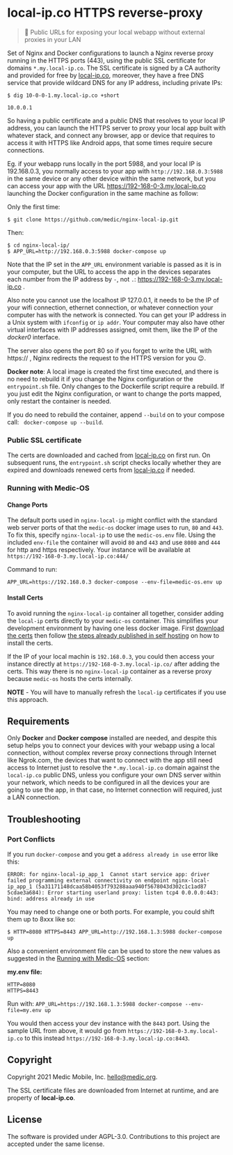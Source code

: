 local-ip.co HTTPS reverse-proxy
===============================

> 🚀 Public URLs for exposing your local webapp without
>    external proxies in your LAN

Set of Nginx and Docker configurations to launch a Nginx reverse proxy
running in the HTTPS ports (443), using the public SSL certificate for
domains `*.my.local-ip.co`. The SSL certificate is signed by a CA authority
and provided for free by [local-ip.co](http://local-ip.co/), moreover,
they have a free DNS service that provide wildcard DNS for any IP
address, including private IPs:

    $ dig 10-0-0-1.my.local-ip.co +short

    10.0.0.1

So having a public certificate and a public DNS that resolves to your
local IP address, you can launch the HTTPS server to proxy
your local app built with whatever stack, and connect any browser,
app or device that requires to access it with HTTPS like Android
apps, that some times require secure connections.

Eg. if your webapp runs locally in the port 5988, and your
local IP is 192.168.0.3, you normally access to your app
with `http://192.168.0.3:5988` in the same device or any other
device within the same network, but you can access your app with
the URL https://192-168-0-3.my.local-ip.co launching the Docker
configuration in the same machine as follow:

Only the first time:

    $ git clone https://github.com/medic/nginx-local-ip.git

Then:

    $ cd nginx-local-ip/
    $ APP_URL=http://192.168.0.3:5988 docker-compose up

Note that the IP set in the `APP_URL` environment variable is passed
as it is in your computer, but the URL to access the app in the devices
separates each number from the IP address by `-`,
not `.`: https://192-168-0-3.my.local-ip.co .

Also note you cannot use the localhost IP 127.0.0.1, it needs to
be the IP of your wifi connection, ethernet connection, or whatever
connection your computer has with the network is connected. You
can get your IP address in a Unix system with `ifconfig` or `ip addr`.
Your computer may also have other virtual interfaces with IP addresses
assigned, omit them, like the IP of the _docker0_ interface.

The server also opens the port 80 so if you forget to write the URL
with https:// , Nginx redirects the request to the HTTPS version
for you 😉.

**Docker note**: A local image is created the first time executed, and
there is no need to rebuild it if you change the Nginx configuration or the `entrypoint.sh` file. Only changes to the Dockerfile script require a rebuild. If you just edit the Nginx configuration, or want to change the ports mapped, only restart the container is needed. 

If you do need to rebuild the container, append `--build` on to your compose call: ` docker-compose up --build`.

### Public SSL certificate

The certs are downloaded and cached from [local-ip.co](http://local-ip.co/) on first run. On subsequent runs, the `entrypoint.sh` script checks locally whether they are expired and downloads renewed certs from  [local-ip.co](http://local-ip.co/) if needed.

### Running with Medic-OS 

#### Change Ports

The default ports used in `nginx-local-ip` might conflict with the standard web server ports of 
that the `medic-os` docker image uses to run, `80` and `443`. To fix this, specify `nginx-local-ip` 
to use the `medic-os.env` file. Using the included `env-file` the container will avoid `80` and `443` 
and use `8080` and `444` for http and https respectively. Your instance will be available 
at `https://192-168-0-3.my.local-ip.co:444/`

Command to run:

    APP_URL=https://192.168.0.3 docker-compose --env-file=medic-os.env up
    
#### Install Certs
    
To avoid running the `nginx-local-ip` container all together, consider adding the `local-ip` certs directly to your `medic-os` container.  This simplifies your development environment by having one less docker image.  First [download the certs](http://local-ip.co#ssl-certificate-for-.my.local-ip.co) then follow [the steps already published in self hosting](https://github.com/medic/cht-infrastructure/tree/master/self-hosting#ssl-certificate-installation) on how to install the certs.

If the IP of your local machin is `192.168.0.3`, you could then access your instance directly at `https://192-168-0-3.my.local-ip.co/` after adding the certs. This way there is no `nginx-local-ip` container as a reverse proxy because `medic-os` hosts the certs internally.

**NOTE** - You will have to manually refresh the `local-ip`  certificates if you use this approach.


Requirements
------------

Only **Docker** and **Docker compose** installed are needed, and despite
this setup helps you to connect your devices with your webapp using
a local connection, without complex reverse proxy connections through
Internet like Ngrok.com, the devices that want to connect with the app
still need access to Internet just to resolve the `*.my.local-ip.co` domain
against the `local-ip.co` public DNS, unless you configure your own DNS server
within your network, which needs to be configured in all the devices your are
going to use the app, in that case, no Internet connection will required,
just a LAN connection.


Troubleshooting
---------

### Port Conflicts

If you run `docker-compose` and you get a `address already in use` error like this:

```
ERROR: for nginx-local-ip_app_1  Cannot start service app: driver failed programming external connectivity on endpoint nginx-local-ip_app_1 (5a31171148dcaa58b4053f793288aaa940f5678043d302c1c1ad87
5cdae3a684): Error starting userland proxy: listen tcp4 0.0.0.0:443: bind: address already in use
```                                                                                          

You may need to change one or both ports.  For example, you could shift them
up to 8xxx like so:

    $ HTTP=8080 HTTPS=8443 APP_URL=http://192.168.1.3:5988 docker-compose up

Also a convenient environment file can be used to store the new values as
suggested in the [Running with Medic-OS](#running-with-medic-os) section:

**my.env file:**

    HTTP=8080
    HTTPS=8443

Run with: `APP_URL=https://192.168.1.3:5988 docker-compose --env-file=my.env up`

You would then access your dev instance with the `8443` port.
Using the sample URL from above, it would go from `https://192-168-0-3.my.local-ip.co`
to this instead `https://192-168-0-3.my.local-ip.co:8443`.


Copyright
---------

Copyright 2021 Medic Mobile, Inc. <hello@medic.org>.

The SSL certificate files are downloaded from Internet at runtime,
and are property of **local-ip.co**.


License
-------

The software is provided under AGPL-3.0. Contributions to this project
are accepted under the same license.
